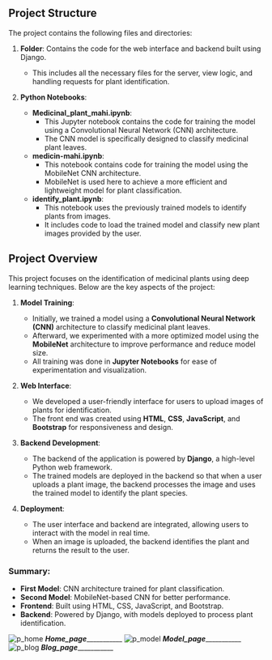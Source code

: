 ## Project Structure

The project contains the following files and directories:

1. **Folder**: Contains the code for the web interface and backend built using Django.
    - This includes all the necessary files for the server, view logic, and handling requests for plant identification.

2. **Python Notebooks**:
    - **Medicinal_plant_mahi.ipynb**: 
        - This Jupyter notebook contains the code for training the model using a Convolutional Neural Network (CNN) architecture.
        - The CNN model is specifically designed to classify medicinal plant leaves.
    - **medicin-mahi.ipynb**:
        - This notebook contains code for training the model using the MobileNet CNN architecture.
        - MobileNet is used here to achieve a more efficient and lightweight model for plant classification.
    - **identify_plant.ipynb**:
        - This notebook uses the previously trained models to identify plants from images.
        - It includes code to load the trained model and classify new plant images provided by the user.
     
  
## Project Overview

This project focuses on the identification of medicinal plants using deep learning techniques. Below are the key aspects of the project:

1. **Model Training**:
    - Initially, we trained a model using a **Convolutional Neural Network (CNN)** architecture to classify medicinal plant leaves.
    - Afterward, we experimented with a more optimized model using the **MobileNet** architecture to improve performance and reduce model size.
    - All training was done in **Jupyter Notebooks** for ease of experimentation and visualization.

2. **Web Interface**:
    - We developed a user-friendly interface for users to upload images of plants for identification.
    - The front end was created using **HTML**, **CSS**, **JavaScript**, and **Bootstrap** for responsiveness and design.

3. **Backend Development**:
    - The backend of the application is powered by **Django**, a high-level Python web framework.
    - The trained models are deployed in the backend so that when a user uploads a plant image, the backend processes the image and uses the trained model to identify the plant species.

4. **Deployment**:
    - The user interface and backend are integrated, allowing users to interact with the model in real time.
    - When an image is uploaded, the backend identifies the plant and returns the result to the user.

### Summary:
- **First Model**: CNN architecture trained for plant classification.
- **Second Model**: MobileNet-based CNN for better performance.
- **Frontend**: Built using HTML, CSS, JavaScript, and Bootstrap.
- **Backend**: Powered by Django, with models deployed to process plant identification.


![p_home](https://github.com/user-attachments/assets/546f0140-8675-4453-8fd5-f3ca5388d365)
___________________________________Home_page______________________________________________
![p_model](https://github.com/user-attachments/assets/2d165e2e-abbf-44cd-819a-386687425dcc)
___________________________________Model_page______________________________________________
![p_blog](https://github.com/user-attachments/assets/dbbf0f4e-407e-49e5-8644-1145e43ff748)
___________________________________Blog_page______________________________________________




